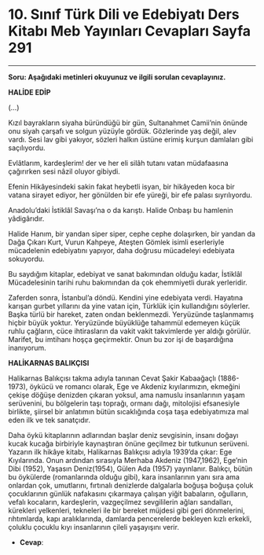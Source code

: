 # 10. Sınıf Türk Dili ve Edebiyatı Ders Kitabı Meb Yayınları Cevapları Sayfa 291

---

**Soru: Aşağıdaki metinleri okuyunuz ve ilgili sorulan cevaplayınız.**

**HALİDE EDİP**

(…)

 Kızıl bayrakların siyaha büründüğü bir gün, Sultanahmet Camii’nin önünde onu siyah çarşafı ve solgun yüzüyle gördük. Gözlerinde yaş değil, alev vardı. Sesi lav gibi yakıyor, sözleri halkın üstüne erimiş kurşun damlaları gibi saçılıyordu.

 Evlâtlarım, kardeşlerim! der ve her eli silâh tutanı vatan müdafaasına çağırırken sesi nâzil oluyor gibiydi.

 Efenin Hikâyesindeki sakin fakat heybetli isyan, bir hikâyeden koca bir vatana sirayet ediyor, her gönülden bir efe yüreği, bir efe palası sıyrılıyordu.

 Anadolu’daki İstiklâl Savaşı’na o da karıştı. Halide Onbaşı bu hamlenin yâdigârıdır.

 Halide Hanım, bir yandan siper siper, cephe cephe dolaşırken, bir yandan da Dağa Çıkarı Kurt, Vurun Kahpeye, Ateşten Gömlek isimli eserleriyle mücadelenin edebiyatını yapıyor, daha doğrusu mücadeleyi edebiyata sokuyordu.

 Bu saydığım kitaplar, edebiyat ve sanat bakımından olduğu kadar, İstiklâl Mücadelesinin tarihi ruhu bakımından da çok ehemmiyetli durak yerleridir.

 Zaferden sonra, İstanbul’a döndü. Kendini yine edebiyata verdi. Hayatına karışan gurbet yıllarını da yine vatan için, Türklük için kullandığını söylerler. Başka türlü bir hareket, zaten ondan beklenmezdi. Yeryüzünde taşlanmamış hiçbir büyük yoktur. Yeryüzünde büyüklüğe tahammül edemeyen küçük ruhlu çağların, cüce ihtirasların da vakit vakit takvimlerde yer aldığı görülür. Marifet, bu imtihanı hoşça geçirmektir. Onun bu zor işi de başardığına inanıyorum.

**HALİKARNAS BALIKÇISI**

Halikarnas Balıkçısı takma adıyla tanınan Cevat Şakir Kabaağaçlı (1886-1973), öykücü ve romancı olarak, Ege ve Akdeniz kıyılarımızın, ekmeğini çekişe döğüşe denizden çıkaran yoksul, ama namuslu insanlarının yaşam serüvenini, bu bölgelerin taşı toprağı, ormanı dağı, mitolojisi efsanesiyle birlikte, şiirsel bir anlatımın bütün sıcaklığında coşa taşa edebiyatımıza mal eden ilk ve tek sanatçıdır.

 Daha öykü kitaplarının adlarından başlar deniz sevgisinin, insanı doğayı kucak kucağa birbiriyle kaynaştıran önüne geçilmez bir tutkunun serüveni. Yazarın ilk hikâye kitabı, Halikarnas Balıkçısı adıyla 1939’da çıkar: Ege Kıyılarında. Onun ardından sırasıyla Merhaba Akdeniz (1947,1962), Ege’nin Dibi (1952), Yaşasın Deniz(1954), Gülen Ada (1957) yayınlanır. Balıkçı, bütün bu öykülerde (romanlarında olduğu gibi), kara insanlarının yanı sıra ama onlardan çok, umutlarını, fırtınalı denizlerde dalgalarla boğuşa boğuşa çoluk çocuklarının günlük nafakasını çıkarmaya çalışan yiğit babaların, oğulların, vefalı kocaların, kardeşlerin, vazgeçilmez sevgililerin ağları sandalları, kürekleri yelkenleri, tekneleri ile bir bereket müjdesi gibi geri dönmelerini, rıhtımlarda, kapı aralıklarında, damlarda pencerelerde bekleyen kızlı erkekli, çoluklu çocuklu kıyı insanlarının çileli yaşayışını verir.

-   **Cevap**: